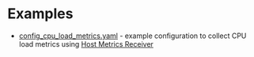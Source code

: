 # Examples

- [config_cpu_load_metrics.yaml](config_cpu_load_metrics.yaml) - example configuration to collect CPU load metrics using [Host Metrics Receiver][hostmetricsreceiver]

[hostmetricsreceiver]: https://github.com/SumoLogic/opentelemetry-collector/tree/release-0.27/receiver/hostmetricsreceiver
